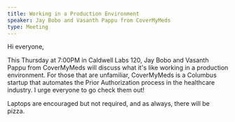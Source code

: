 ```yaml
---
title: Working in a Production Environment
speaker: Jay Bobo and Vasanth Pappu from CoverMyMeds
type: Meeting
---
```


Hi everyone,

This Thursday at 7:00PM in Caldwell Labs 120, Jay Bobo and Vasanth Pappu from CoverMyMeds will discuss what it's like working in a production environment. For those that are unfamiliar, CoverMyMeds is a Columbus startup that automates the Prior Authorization process in the healthcare industry. I urge everyone to go check them out!
 
Laptops are encouraged but not required, and as always, there will be pizza.
